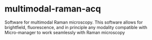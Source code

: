 # multimodal-raman-acq
Software for multimodal Raman microscopy. This software allows for brightfield, fluorescence, and in principle any modality compatible with Micro-manager to work seamlessly with Raman microscopy
